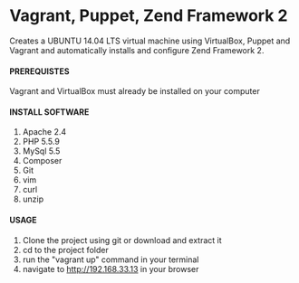 Vagrant, Puppet, Zend Framework 2
============================

Creates a UBUNTU 14.04 LTS virtual machine using VirtualBox, Puppet and Vagrant and automatically installs and configure Zend Framework 2.

#### PREREQUISTES
Vagrant and VirtualBox must already be installed on your computer

#### INSTALL SOFTWARE
1. Apache 2.4
2. PHP 5.5.9
3. MySql 5.5
4. Composer
5. Git
6. vim
7. curl
8. unzip


#### USAGE
1. Clone the project using git or download and extract it
2. cd to the project folder
3. run the "vagrant up" command in your terminal
4. navigate to http://192.168.33.13 in your browser
